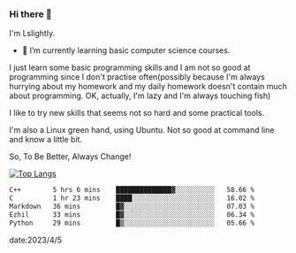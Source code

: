 ### Hi there 👋

I'm Lslightly.

- 🌱 I’m currently learning basic computer science courses.

I just learn some basic programming skills and I am not so good at programming since I don't practise often(possibly because I'm always hurrying about my homework and my daily homework doesn't contain much about programming. OK, actually, I'm lazy and I'm always touching fish)

I like to try new skills that seems not so hard and some practical tools.

I'm also a Linux green hand, using Ubuntu. Not so good at command line and know a little bit.

So, To Be Better, Always Change!

[![Top Langs](https://github-readme-stats.vercel.app/api/top-langs/?username=Lslightly&layout=compact)](https://github.com/anuraghazra/github-readme-stats)

<!--START_SECTION:waka-->

```txt
C++        5 hrs 6 mins    ██████████████▓░░░░░░░░░░   58.66 %
C          1 hr 23 mins    ████░░░░░░░░░░░░░░░░░░░░░   16.02 %
Markdown   36 mins         █▓░░░░░░░░░░░░░░░░░░░░░░░   07.03 %
Ezhil      33 mins         █▓░░░░░░░░░░░░░░░░░░░░░░░   06.34 %
Python     29 mins         █▒░░░░░░░░░░░░░░░░░░░░░░░   05.66 %
```

<!--END_SECTION:waka-->

date:2023/4/5

